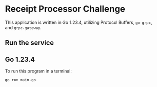 # Receipt Processor Challenge

This application is written in Go 1.23.4, utilizing Protocol Buffers, `go-grpc`, and `grpc-gateway`.

## Run the service

## Go 1.23.4

To run this program in a terminal:

```
go run main.go
```
